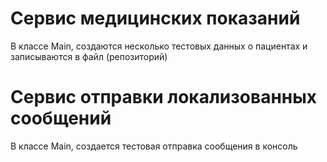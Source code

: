 # Сервис медицинских показаний

В классе Main, создаются несколько тестовых данных о пациентах и записываются в файл (репозиторий)

# Сервис отправки локализованных сообщений

В классе Main, создается тестовая отправка сообщения в консоль
